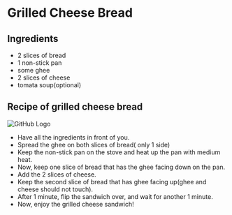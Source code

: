 # Grilled Cheese Bread

## Ingredients

* 2 slices of bread
* 1 non-stick pan
* some ghee
* 2 slices of cheese
* tomata soup(optional)



## Recipe of grilled cheese bread

![GitHub Logo](https://thecookful.com/wp-content/uploads/2016/03/How-to-grilled-cheese-DSC_5254-portrait-680.jpg)

* Have all the ingredients in front of you.
* Spread the ghee on both slices of bread( only 1 side)
* Keep the non-stick pan on the stove and heat up the pan with medium heat.
* Now, keep one slice of bread that has the ghee facing down on the pan.
* Add the 2 slices of cheese.
* Keep the second slice of bread that has ghee facing up(ghee and cheese should not touch).
* After 1 minute, flip the sandwich over, and wait for another 1 minute.
* Now, enjoy the grilled cheese sandwich!

